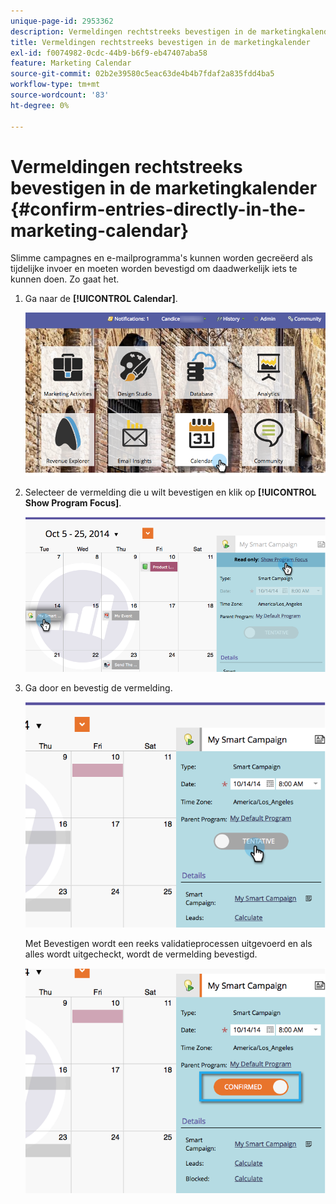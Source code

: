 ```yaml
---
unique-page-id: 2953362
description: Vermeldingen rechtstreeks bevestigen in de marketingkalender - Marketo Docs - Productdocumentatie
title: Vermeldingen rechtstreeks bevestigen in de marketingkalender
exl-id: f0074982-0cdc-44b9-b6f9-eb47407aba58
feature: Marketing Calendar
source-git-commit: 02b2e39580c5eac63de4b4b7fdaf2a835fdd4ba5
workflow-type: tm+mt
source-wordcount: '83'
ht-degree: 0%

---
```


# Vermeldingen rechtstreeks bevestigen in de marketingkalender {#confirm-entries-directly-in-the-marketing-calendar}

Slimme campagnes en e-mailprogramma&#39;s kunnen worden gecreëerd als tijdelijke invoer en moeten worden bevestigd om daadwerkelijk iets te kunnen doen. Zo gaat het.

1. Ga naar de **[!UICONTROL Calendar]**.

   ![](assets/2017-05-10-15-30-47-5.png)

1. Selecteer de vermelding die u wilt bevestigen en klik op **[!UICONTROL Show Program Focus]**.

   ![](assets/image2014-10-20-13-3a22-3a15.png)

1. Ga door en bevestig de vermelding.

   ![](assets/image2014-10-20-13-3a22-3a26.png)

   Met Bevestigen wordt een reeks validatieprocessen uitgevoerd en als alles wordt uitgecheckt, wordt de vermelding bevestigd.

   ![](assets/image2014-10-20-13-3a22-3a36.png)
